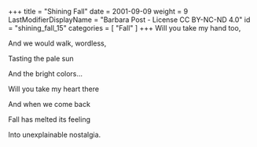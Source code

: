 +++
title = "Shining Fall"
date = 2001-09-09
weight = 9
LastModifierDisplayName = "Barbara Post - License CC BY-NC-ND 4.0"
id = "shining_fall_15"
categories = [ "Fall" ]
+++
Will you take my hand too,

And we would walk, wordless,

Tasting the pale sun

And the bright colors...

Will you take my heart there

And when we come back

Fall has melted its feeling

Into unexplainable nostalgia.
